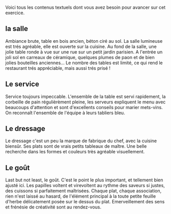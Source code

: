 Voici tous les contenus textuels dont vous avez besoin pour avancer sur cet exercice.



## la salle

Ambiance brute, table en bois ancien, béton ciré au sol. La salle lumineuse est trés agréable, elle est ouverte sur la cuisine. Au fond de la salle, une jolie table ronde à vue sur une rue sur un petit jardin parisien. A l'entrée un joli sol en carreaux de céramique, quelques plumes de paon et de bien jolies bouteilles anciennes...
Le nombre des tables est limité, ce qui rend le restaurant trés appréciable, mais aussi trés prisé !


## Le service

Service toujours impeccable. L'ensemble de la table est servi rapidement, la corbeille de pain régulièrèment pleine, les serveurs expliquent le menu avec beaucoups d'attention et sont d'excellents conseils pour marier mets-vins.
On reconnaît l'ensemble de l'équipe à leurs tabliers bleu.


## Le dressage

Le dressage c'est un peu la marque de fabrique du chef, avec la cuisine biensûr. Ses plats sont de vrais petits tableaux de maître. Une belle recherche dans les formes et couleurs très agréable visuellement.


## Le goût

Last but not least, le goût. C'est le point le plus important, et tellement bien ajusté ici. Les papilles voltent et virevoltent au rythme des saveurs si justes, des cuissons si parfaitement maîtrisées.
Chaque plat, chaque association, rien n'est laissé au hasard, de l'élément principal à la toute petite feuille d'herbe délicatement posée sur le dessus du plat. Emerveillement des sens et frénésie de créativité sont au rendez-vous.
